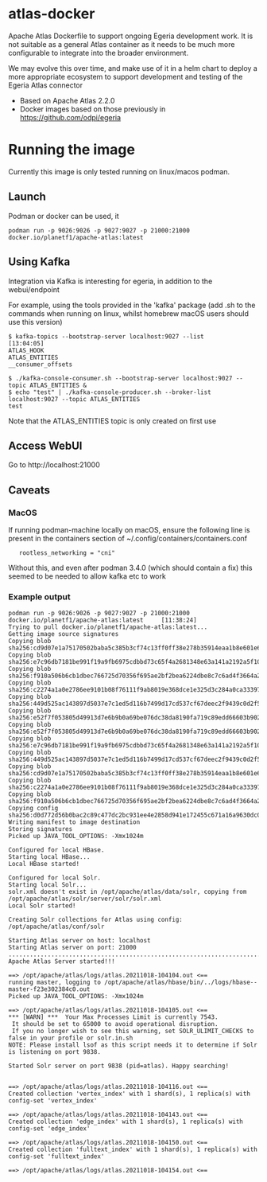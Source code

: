 <!-- SPDX-License-Identifier: CC-BY-4.0 -->
<!-- Copyright Contributors to the Egeria project. -->
# atlas-docker
Apache Atlas Dockerfile to support ongoing Egeria development work. It is not suitable as a general Atlas container as it needs to be much more configurable to integrate into the broader environment.

We may evolve this over time, and make use of it in a helm chart to deploy a more appropriate ecosystem to support development and testing of the Egeria Atlas connector

* Based on Apache Atlas 2.2.0
* Docker images based on those previously in https://github.com/odpi/egeria

# Running the image

Currently this image is only tested running on linux/macos podman.

## Launch

Podman or docker can be used, it
```
podman run -p 9026:9026 -p 9027:9027 -p 21000:21000 docker.io/planetf1/apache-atlas:latest
```

## Using Kafka

Integration via Kafka is interesting for egeria, in addition to the webui/endpoint

For example, using the tools provided in the 'kafka' package (add .sh to the commands when running on linux, whilst homebrew macOS users should use this version)

```
$ kafka-topics --bootstrap-server localhost:9027 --list                     [13:04:05]
ATLAS_HOOK
ATLAS_ENTITIES
__consumer_offsets

$ ./kafka-console-consumer.sh --bootstrap-server localhost:9027 --topic ATLAS_ENTITIES &
$ echo "test" | ./kafka-console-producer.sh --broker-list localhost:9027 --topic ATLAS_ENTITIES
test
```

Note that the ATLAS_ENTITIES topic is only created on first use


## Access WebUI

Go to http://localhost:21000

## Caveats

### MacOS

If running podman-machine locally on macOS, ensure the following line is present
in the containers section of ~/.config/containers/containers.conf

```
   rootless_networking = "cni"
```
Without this, and even after podman 3.4.0 (which should contain a fix) this seemed to be needed
to allow kafka etc to work

### Example output

```
podman run -p 9026:9026 -p 9027:9027 -p 21000:21000 docker.io/planetf1/apache-atlas:latest     [11:38:24]
Trying to pull docker.io/planetf1/apache-atlas:latest...
Getting image source signatures
Copying blob sha256:cd9d07e1a75170502baba5c385b3cf74c13ff0ff38e278b35914eaa1b8e601e6
Copying blob sha256:e7c96db7181be991f19a9fb6975cdbbd73c65f4a2681348e63a141a2192a5f10
Copying blob sha256:f910a506b6cb1dbec766725d70356f695ae2bf2bea6224dbe8c7c6ad4f3664a2
Copying blob sha256:c2274a1a0e2786ee9101b08f76111f9ab8019e368dce1e325d3c284a0ca33397
Copying blob sha256:449d525ac143897d5037e7c1ed5d116b7499d17cd537cf67deec2f9439c0d2f5
Copying blob sha256:e52f7f053805d49913d7e6b9b0a69be076dc38da8190fa719c89edd66603b902
Copying blob sha256:e52f7f053805d49913d7e6b9b0a69be076dc38da8190fa719c89edd66603b902
Copying blob sha256:e7c96db7181be991f19a9fb6975cdbbd73c65f4a2681348e63a141a2192a5f10
Copying blob sha256:449d525ac143897d5037e7c1ed5d116b7499d17cd537cf67deec2f9439c0d2f5
Copying blob sha256:cd9d07e1a75170502baba5c385b3cf74c13ff0ff38e278b35914eaa1b8e601e6
Copying blob sha256:c2274a1a0e2786ee9101b08f76111f9ab8019e368dce1e325d3c284a0ca33397
Copying blob sha256:f910a506b6cb1dbec766725d70356f695ae2bf2bea6224dbe8c7c6ad4f3664a2
Copying config sha256:d0d772d56b0bac2c89c477dc2bc931ee4e2858d941e172455c671a16a9630dc0
Writing manifest to image destination
Storing signatures
Picked up JAVA_TOOL_OPTIONS: -Xmx1024m

Configured for local HBase.
Starting local HBase...
Local HBase started!

Configured for local Solr.
Starting local Solr...
solr.xml doesn't exist in /opt/apache/atlas/data/solr, copying from /opt/apache/atlas/solr/server/solr/solr.xml
Local Solr started!

Creating Solr collections for Atlas using config: /opt/apache/atlas/conf/solr

Starting Atlas server on host: localhost
Starting Atlas server on port: 21000
.......................................................................................................................................................................................................
Apache Atlas Server started!!!

==> /opt/apache/atlas/logs/atlas.20211018-104104.out <==
running master, logging to /opt/apache/atlas/hbase/bin/../logs/hbase--master-f23e302384c0.out
Picked up JAVA_TOOL_OPTIONS: -Xmx1024m

==> /opt/apache/atlas/logs/atlas.20211018-104105.out <==
*** [WARN] ***  Your Max Processes Limit is currently 7543.
 It should be set to 65000 to avoid operational disruption.
 If you no longer wish to see this warning, set SOLR_ULIMIT_CHECKS to false in your profile or solr.in.sh
NOTE: Please install lsof as this script needs it to determine if Solr is listening on port 9838.

Started Solr server on port 9838 (pid=atlas). Happy searching!


==> /opt/apache/atlas/logs/atlas.20211018-104116.out <==
Created collection 'vertex_index' with 1 shard(s), 1 replica(s) with config-set 'vertex_index'

==> /opt/apache/atlas/logs/atlas.20211018-104143.out <==
Created collection 'edge_index' with 1 shard(s), 1 replica(s) with config-set 'edge_index'

==> /opt/apache/atlas/logs/atlas.20211018-104150.out <==
Created collection 'fulltext_index' with 1 shard(s), 1 replica(s) with config-set 'fulltext_index'

==> /opt/apache/atlas/logs/atlas.20211018-104154.out <==
```

